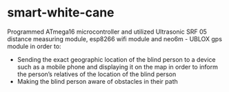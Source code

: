 # smart-white-cane

Programmed ATmega16 microcontroller and utilized Ultrasonic SRF 05 distance measuring module, esp8266 wifi module and neo6m - UBLOX gps module in order to:

* Sending the exact geographic location of the blind person to a device such as a mobile phone and displaying it on the map in order to inform the person’s relatives of the location of the blind person
* Making the blind person aware of obstacles in their path
